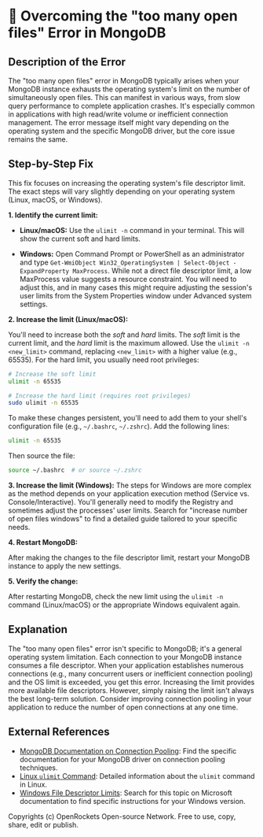 # 🐞 Overcoming the "too many open files" Error in MongoDB


## Description of the Error

The "too many open files" error in MongoDB typically arises when your MongoDB instance exhausts the operating system's limit on the number of simultaneously open files. This can manifest in various ways, from slow query performance to complete application crashes.  It's especially common in applications with high read/write volume or inefficient connection management.  The error message itself might vary depending on the operating system and the specific MongoDB driver, but the core issue remains the same.


## Step-by-Step Fix

This fix focuses on increasing the operating system's file descriptor limit.  The exact steps will vary slightly depending on your operating system (Linux, macOS, or Windows).

**1. Identify the current limit:**

* **Linux/macOS:** Use the `ulimit -n` command in your terminal. This will show the current soft and hard limits.

* **Windows:** Open Command Prompt or PowerShell as an administrator and type `Get-WmiObject Win32_OperatingSystem | Select-Object -ExpandProperty MaxProcess`. While not a direct file descriptor limit, a low MaxProcess value suggests a resource constraint.  You will need to adjust this, and in many cases this might require adjusting the session's user limits from the System Properties window under Advanced system settings.


**2. Increase the limit (Linux/macOS):**

You'll need to increase both the *soft* and *hard* limits.  The *soft* limit is the current limit, and the *hard* limit is the maximum allowed.  Use the `ulimit -n <new_limit>` command, replacing `<new_limit>` with a higher value (e.g., 65535).  For the hard limit, you usually need root privileges:

```bash
# Increase the soft limit
ulimit -n 65535

# Increase the hard limit (requires root privileges)
sudo ulimit -n 65535
```

To make these changes persistent, you'll need to add them to your shell's configuration file (e.g., `~/.bashrc`, `~/.zshrc`). Add the following lines:

```bash
ulimit -n 65535
```

Then source the file:

```bash
source ~/.bashrc  # or source ~/.zshrc
```


**3. Increase the limit (Windows):**
The steps for Windows are more complex as the method depends on your application execution method (Service vs. Console/Interactive).  You'll generally need to modify the Registry and sometimes adjust the processes' user limits.  Search for "increase number of open files windows" to find a detailed guide tailored to your specific needs.

**4. Restart MongoDB:**

After making the changes to the file descriptor limit, restart your MongoDB instance to apply the new settings.


**5. Verify the change:**

After restarting MongoDB, check the new limit using the `ulimit -n` command (Linux/macOS) or the appropriate Windows equivalent again.


## Explanation

The "too many open files" error isn't specific to MongoDB; it's a general operating system limitation. Each connection to your MongoDB instance consumes a file descriptor. When your application establishes numerous connections (e.g., many concurrent users or inefficient connection pooling) and the OS limit is exceeded, you get this error. Increasing the limit provides more available file descriptors.  However, simply raising the limit isn't always the best long-term solution.  Consider improving connection pooling in your application to reduce the number of open connections at any one time.

## External References

* [MongoDB Documentation on Connection Pooling](https://www.mongodb.com/docs/drivers/):  Find the specific documentation for your MongoDB driver on connection pooling techniques.
* [Linux `ulimit` Command](https://man7.org/linux/man-pages/man1/ulimit.1.html):  Detailed information about the `ulimit` command in Linux.
* [Windows File Descriptor Limits](https://learn.microsoft.com/en-us/windows/win32/procthread/process-limits): Search for this topic on Microsoft documentation to find specific instructions for your Windows version.


Copyrights (c) OpenRockets Open-source Network. Free to use, copy, share, edit or publish.

